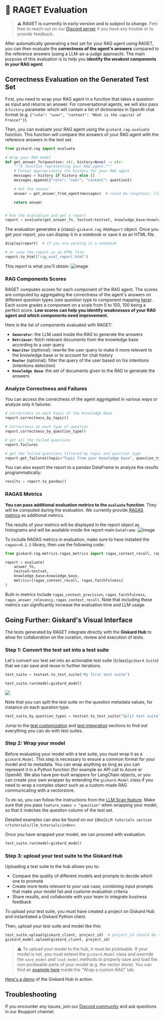 # 🥇 RAGET Evaluation

> ⚠️ **RAGET is currently in early version and is subject to change**. Feel free to reach out on our [Discord server](https://discord.gg/fkv7CAr3FE) if you have any trouble or to provide feedback.


After automatically generating a test set for your RAG agent using RAGET, you can then evaluate the **correctness 
of the agent's answers** compared to the reference answers (using a LLM-as-a-judge approach). The main purpose
of this evaluation is to help you **identify the weakest components in your RAG agent**.



## Correctness Evaluation on the Generated Test Set

First, you need to wrap your RAG agent in a function that takes a question as input and returns an answer. For
conversational agents, we will also pass a `history` parameter which will contain a list of dictionaries in OpenAI chat
format (e.g. `{"role": "user", "content": "What is the capital of France?"}`).

Then, you can evaluate your RAG agent using the `giskard.rag.evaluate` function. This function will compare the answers
of your RAG agent with the reference answers in the test set.

```python
from giskard.rag import evaluate

# Wrap your RAG model
def get_answer_fn(question: str, history=None) -> str:
    """A function representing your RAG agent."""
    # Format appropriately the history for your RAG agent
    messages = history if history else []
    messages.append({"role": "user", "content": question})

    # Get the answer
    answer = get_answer_from_agent(messages)  # could be langchain, llama_index, etc.

    return answer


# Run the evaluation and get a report
report = evaluate(get_answer_fn, testset=testset, knowledge_base=knowledge_base)
```

The evaluation generates a {class}`~giskard.rag.RAGReport` object. Once you get your report, you can display it in a
notebook or save it as an HTML file.

```python
display(report)  # if you are working in a notebook

# or save the report as an HTML file
report.to_html("rag_eval_report.html")
```

This report is what you'll obtain:
![image](../../../_static/rag_report_full.png)


### RAG Components Scores

RAGET computes scores for each component of the RAG agent. The scores are computed by aggregating the correctness 
of the agent's answers on different question types (see question type to component mapping [here](q_types)). 
Each score grades a component on a scale from 0 to 100, 100 being a perfect score. **Low scores can help you identify 
weaknesses of your RAG agent and which components need improvement.**

Here is the list of components evaluated with RAGET:
- **`Generator`**: the LLM used inside the RAG to generate the answers
- **`Retriever`**: fetch relevant documents from the knowledge base according to a user query
- **`Rewriter`** (optional): rewrite the user query to make it more relevant to the knowledge base or to account for chat history
- **`Router`** (optional): filter the query of the user based on his intentions (intentions detection)
- **`Knowledge Base`**: the set of documents given to the RAG to generate the answers


### Analyze Correctness and Failures

You can access the correctness of the agent aggregated in various ways or analyze only it failures: 

```python
# Correctness on each topic of the Knowledge Base
report.correctness_by_topic()

# Correctness on each type of question
report.correctness_by_question_type()

# get all the failed questions
report.failures

# get the failed questions filtered by topic and question type
report.get_failures(topic="Topic from your knowledge base", question_type="simple")
```

You can also export the report to a pandas DataFrame to analyze the results programmatically:

```python
results = report.to_pandas()
```

### RAGAS Metrics

**You can pass additional evaluation metrics to the `evaluate` function**. They will be computed during the evaluation. 
We currently provide [RAGAS metrics](https://docs.ragas.io/en/latest/concepts/metrics/index.html) as additional metrics.

The results of your metrics will be displayed in the report object as histograms and will be available inside the report main `DataFrame`. 
![image](../../../_static/ragas_metrics.png)

To include RAGAS metrics in evaluation, make sure to have installed the `ragas>=0.1.5` library, then use the following code:

```python
from giskard.rag.metrics.ragas_metrics import ragas_context_recall, ragas_faithfulness

report = evaluate(
    answer_fn,
    testset=testset,
    knowledge_base=knowledge_base,
    metrics=[ragas_context_recall, ragas_faithfulness]
)
```

Built-in metrics include `ragas_context_precision`, `ragas_faithfulness`, `ragas_answer_relevancy`,
`ragas_context_recall`. Note that including these metrics can significantly increase the evaluation time and LLM usage.



## Going Further: Giskard's Visual Interface 

The tests generated by RAGET integrate directly with the **Giskard Hub** to allow for collaboration on the curation, 
review and execution of tests.

### Step 1: Convert the test set into a test suite
Let's convert our test set into an actionable test suite ({class}`giskard.Suite`) that we can save and reuse in further iterations.

```python
test_suite = testset.to_test_suite("My first test suite")

test_suite.run(model=giskard_model)
```

![](./test_suite_widget.png)


Note that you can split the test suite on the question metadata values, for instance on each question type. 

```python
test_suite_by_question_types = testset.to_test_suite("Split test suite", slicing_metadata=["question_type"])
```

Jump to the [test customization](https://docs.giskard.ai/en/latest/open_source/customize_tests/index.html) and [test integration](https://docs.giskard.ai/en/latest/open_source/integrate_tests/index.html) sections to find out everything you can do with test suites.

### Step 2: Wrap your model
Before evaluating your model with a test suite, you must wrap it as a `giskard.Model`. This step is necessary to ensure a common format for your model and its metadata. You can wrap anything as long as you can represent it in a Python function (for example an API call to Azure or OpenAI). We also have pre-built wrappers for LangChain objects, or you can create your own wrapper by extending the `giskard.Model` class if you need to wrap a complex object such as a custom-made RAG communicating with a vectorstore.

To do so, you can follow the instructions from the [LLM Scan feature](../scan/scan_llm/index.md#step-1-wrap-your-model). Make sure that you pass `feature_names = "question"` when wrapping your model, so that it matches the question column of the test set.

Detailed examples can also be found on our {doc}`LLM tutorials section </tutorials/llm_tutorials/index>`.

Once you have wrapped your model, we can proceed with evaluation.

```python
test_suite.run(model=giskard_model)
```

### Step 3: upload your test suite to the Giskard Hub

Uploading a test suite to the hub allows you to:
* Compare the quality of different models and prompts to decide which one to promote
* Create more tests relevant to your use case, combining input prompts that make your model fail and custome evaluation criteria
* Share results, and collaborate with your team to integrate business feedback

To upload your test suite, you must have created a project on Giskard Hub and instantiated a Giskard Python client.

Then, upload your test suite and model like this:
```python
test_suite.upload(giskard_client, project_id)  # project_id should be the id of the Giskard project in which you want to upload your suite
giskard_model.upload(giskard_client, project_id)
```

> ⚠️ To upload your model to the hub, it must be pickleable. If your model is not, you must extend the `giskard.Model` class and override the `save_model` and `load_model` methods to properly save and load the non-pickleable parts of your model (e.g. the vector store). You can find an [example here](../scan/scan_llm/index.md#step-1-wrap-your-model) inside the "Wrap a custom RAG" tab.

[Here's a demo](https://huggingface.co/spaces/giskardai/giskard) of the Giskard Hub in action.



## Troubleshooting
If you encounter any issues, join our [Discord community](https://discord.gg/fkv7CAr3FE) and ask questions in our #support channel.
